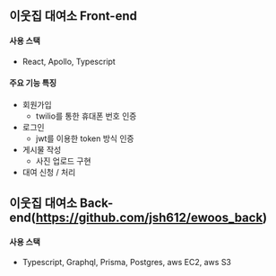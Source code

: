 ## 이웃집 대여소 Front-end
#### 사용 스택
* React, Apollo, Typescript
#### 주요 기능 특징
* 회원가입
  - twilio를 통한 휴대폰 번호 인증
* 로그인
  - jwt를 이용한 token 방식 인증
* 게시물 작성
  - 사진 업로드 구현
* 대여 신청 / 처리 



## 이웃집 대여소 Back-end(https://github.com/jsh612/ewoos_back)
#### 사용 스택
* Typescript, Graphql, Prisma, Postgres, aws EC2, aws S3

